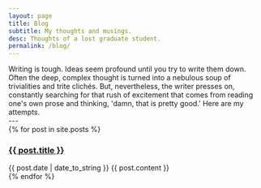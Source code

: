 ```yaml
---
layout: page
title: Blog
subtitle: My thoughts and musings.
desc: Thoughts of a lost graduate student.
permalink: /blog/
---
```


<div class="pretty-links">

<div class="lead lead-about">Writing is tough. Ideas seem profound until you try to write them down. Often the deep, complex thought is turned into a nebulous soup of trivialities and trite clichés. But, nevertheless, the writer presses on, constantly searching for that rush of excitement that comes from reading one's own prose and thinking, 'damn, that is pretty good.' Here are my attempts.
</div>
---

<div class="posts">
{% for post in site.posts %}
<div class="post">
<h3 class="post-title-list"> <a href="{{ post.url }}">{{ post.title }}</a></h3>
<span class="post-date">{{ post.date | date_to_string }}</span>
{{ post.content }}
</div>
{% endfor %}
</div>

</div>

